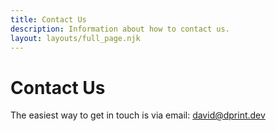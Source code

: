 ```yaml
---
title: Contact Us
description: Information about how to contact us.
layout: layouts/full_page.njk
---
```


# Contact Us

The easiest way to get in touch is via email: david@dprint.dev
